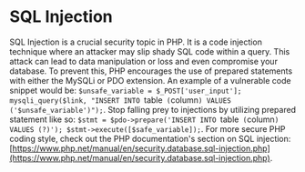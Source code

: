 # SQL Injection

SQL Injection is a crucial security topic in PHP. It is a code injection technique where an attacker may slip shady SQL code within a query. This attack can lead to data manipulation or loss and even compromise your database. To prevent this, PHP encourages the use of prepared statements with either the MySQLi or PDO extension. An example of a vulnerable code snippet would be: `$unsafe_variable = $_POST['user_input']; mysqli_query($link, "INSERT INTO `table` (`column`) VALUES ('$unsafe_variable')");`. Stop falling prey to injections by utilizing prepared statement like so: `$stmt = $pdo->prepare('INSERT INTO `table` (`column`) VALUES (?)'); $stmt->execute([$safe_variable]);`. For more secure PHP coding style, check out the PHP documentation's section on SQL injection: [https://www.php.net/manual/en/security.database.sql-injection.php](https://www.php.net/manual/en/security.database.sql-injection.php).